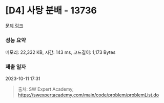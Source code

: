 # [D4] 사탕 분배 - 13736 

[문제 링크](https://swexpertacademy.com/main/code/problem/problemDetail.do?contestProbId=AX8BB5d6T7gDFARO) 

### 성능 요약

메모리: 22,332 KB, 시간: 143 ms, 코드길이: 1,173 Bytes

### 제출 일자

2023-10-11 17:31



> 출처: SW Expert Academy, https://swexpertacademy.com/main/code/problem/problemList.do